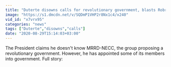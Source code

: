 ```yaml
---
title: "Duterte disowns calls for revolutionary government, blasts Robredo for criticizing admin"
image: "https://s1.dmcdn.net/v/SQDmP1VHP2r8Nx1c4/x240"
vid_id: "x7vrx95"
categories: "news"
tags: ["Duterte","disowns","calls"]
date: "2020-08-29T15:14:03+03:00"
---
```

The President claims he doesn't know MRRD-NECC, the group proposing a revolutionary government. However, he has appointed some of its members into government. Full story:   <br>
